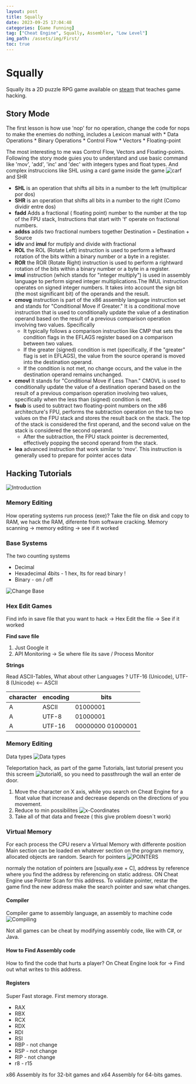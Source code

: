 ```yaml
---
layout: post
title: Squally
date: 2023-09-25 17:04:48 
categories: [Game Funning]
tag: ["Cheat Engine", Squally, Assembler, "Low Level"]
img_path: /assets/img/First/
toc: true
---
```


# Squally

Squally its a 2D puzzle RPG game available on [steam](https://store.steampowered.com/app/770200/Squally/) that teaches game hacking. 

## Story Mode

The first lesson is how use 'nop' for no operation, change the code for nops to make the enemies do nothing, includes a Lexicon manual with 
    * Data Operations
    * Binary Operations
    * Control Flow
    * Vectors
    * Floating-point

The most interesting to me was Control Flow, Vectors and Floating-points. Following the story mode guies you to understand and use basic command like 'mov', 'add', 'inc' and 'dec' with integers types and float types. 
And complex instruccions like SHL using a card game inside the game ![carf](cards.png) and SHR 

- **SHL** is an operation that shifts all bits in a number to the left (multiplicar por dos)
- **SHR** is an operation that shifts all bits in a number to the right (Como dividir entre dos)
- **fadd** Adds a fractional ( floating point) number to the number at the top of the FPU stack, Instructions that start with 'f' operate on fractional numbers.
- **addss** adds two fractional numbers together Destination = Destination + Source
- **idiv** and **imul** for mutlply and divide with fractional
- **ROL** the ROL (Rotate Left) instruction is used to perform a leftward rotation of the bits within a binary number or a byte in a register. 
- **ROR** the ROR (Rotate Right) instruction is used to perform a rightward rotation of the bits within a binary number or a byte in a register.
- **imul**  instruction (which stands for "integer multiply") is used in assembly language to perform signed integer multiplications.The IMUL instruction operates on signed integer numbers. It takes into account the sign bit (the most significant bit) of the operands and the result. 
- **cmovg** instruction is part of the x86 assembly language instruction set and stands for "Conditional Move if Greater." It is a conditional move instruction that is used to conditionally update the value of a destination operand based on the result of a previous comparison operation involving two values. Specifically
  - It typically follows a comparison instruction like CMP that sets the condition flags in the EFLAGS register based on a comparison between two values.
  - If the greater (signed) condition is met (specifically, if the "greater" flag is set in EFLAGS), the value from the source operand is moved into the destination operand.
  - If the condition is not met, no change occurs, and the value in the destination operand remains unchanged.
- **cmovl** It stands for "Conditional Move if Less Than." CMOVL is used to conditionally update the value of a destination operand based on the result of a previous comparison operation involving two values, specifically when the less than (signed) condition is met.
- **fsub** is used to subtract two floating-point numbers on the x86 architecture's FPU, performs the subtraction operation on the top two values on the FPU stack and stores the result back on the stack. The top of the stack is considered the first operand, and the second value on the stack is considered the second operand.
    -  After the subtraction, the FPU stack pointer is decremented, effectively popping the second operand from the stack.
- **lea** advanced instruction that work similar to 'mov'. This instruction is generally used to prepare for pointer acces data 

## Hacking Tutorials
![Introduction](image.png)

### Memory Editing

How operating systems run process (exe)?
Take the file on disk and copy to RAM, we hack the RAM, diferente from software cracking. 
Memory scanning -> memory editing -> see if it worked

### Base Systems

The two counting systems
  * Decimal
  * Hexadecimal 4bits - 1 hex, Its for read binary ! 
  * Binary - on / off 

![Change Base](image-1.png)

### Hex Edit Games

Find info in save file that you want to hack -> Hex Edit the file -> See if it worked 

**Find save file**

1. Just Google it
2. API Monitoring -> Se where file its save / Process Monitor 

**Strings**

Read ASCII-Tables, What about other Languages ? UTF-16 (Unicode), UTF-8 (Unicode) <-- ASCII 

| **character** | **encoding** | **bits**          |
| ------------- | ------------ | ----------------- |
| A             | ASCII        | 01000001          |
| A             | UTF-8        | 01000001          |
| A             | UTF-16       | 00000000 01000001 |

### Memory Editing 

Data types 
![Data types](image-2.png)

Teleportation hack, as part of the game Tutorials, last tutorial present you this screem ![tutorial6](image-3.png), so you need to passthrough the wall an enter de door.

1. Move the character on X axis, while you search on Cheat Engine for a float value that increase and decrease depends on the directions of you movement. 
2. Reduce to min possibilites
![x-Coordinates](image-4.png)
3. Take all of that data and freeze ( this give problem doesn´t work)

### Virtual Memory

For each process the CPU reserv a Virtual Memory with differente position
Main section can be loaded en whatever section on the program memory, allocated objects are random.
Search for pointers
![POINTERS](image-5.png)

normaly the notation of pointers are [squally.exe + C], address by reference where you find the address by referencing on static address. 
ON Cheat Engine use Pointer Scan for this address. 
To validate pointer, restar the game find the new address make the search pointer and saw what changes.
 
#### Compiler

 Compiler game to assembly language, an assembly to machine code
 ![Compiling](image-6.png)

 Not all games can be cheat by modifying assembly code, like with C#, or Java. 

#### How to Find Assembly code 
 
 How to find the code that hurts a player? 
 On Cheat Engine look for -> Find out what writes to this address. 

#### Registers

Super Fast storage.
First memory storage.

* RAX
* RBX
* RCX
* RDX
* RDI
* RSI
* RBP - not change 
* RSP - not change 
* RIP - not change
* r8 - r15 

x86 Assembly its for 32-bit games and x64 Assembly for 64-bits games. 
